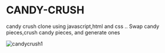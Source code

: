 # CANDY-CRUSH
 candy crush clone using  javascript,html and css  ..
 Swap candy pieces,crush candy pieces, and generate ones



![candycrush1](https://github.com/user-attachments/assets/40f03284-5406-4bce-9a76-496ae68d02b2)
